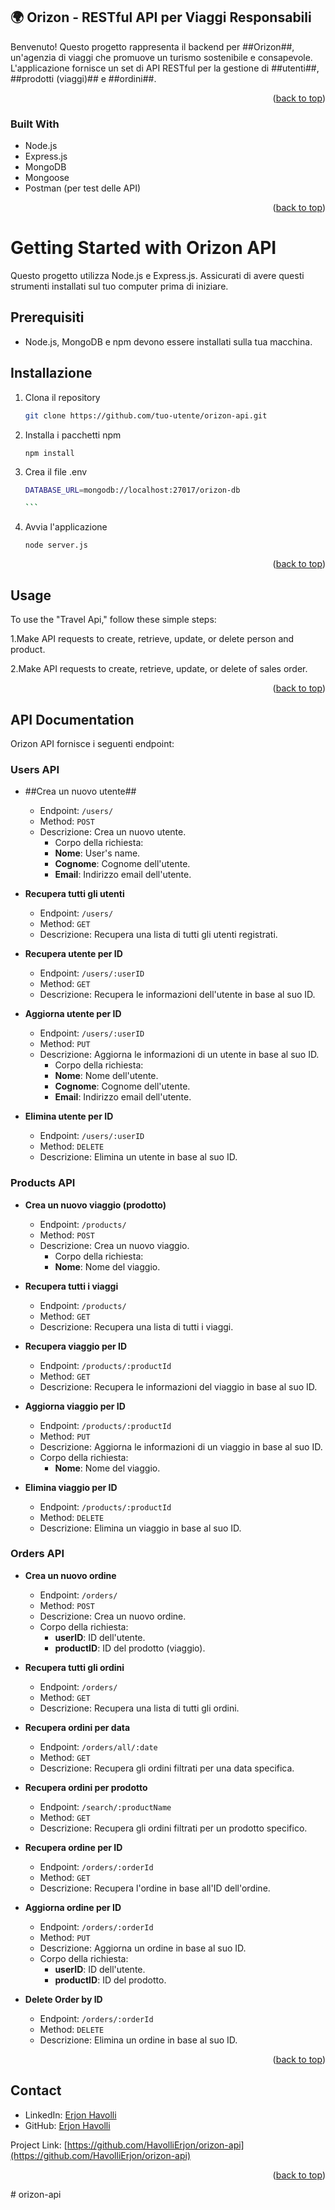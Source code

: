 ## 🌍 Orizon - RESTful API per Viaggi Responsabili


Benvenuto! Questo progetto rappresenta il backend per ##Orizon##, un'agenzia di viaggi che promuove un turismo sostenibile e consapevole. L'applicazione fornisce un set di API RESTful per la gestione di ##utenti##, ##prodotti (viaggi)## e ##ordini##.

<p align="right">(<a href="#readme-top">back to top</a>)</p>

### Built With

- Node.js
- Express.js
- MongoDB
- Mongoose
- Postman (per test delle API)

<p align="right">(<a href="#readme-top">back to top</a>)</p>

# Getting Started with Orizon API

Questo progetto utilizza Node.js e Express.js. Assicurati di avere questi strumenti installati sul tuo computer prima di iniziare.

## Prerequisiti

- Node.js, MongoDB e npm devono essere installati sulla tua macchina.

## Installazione

1. Clona il repository

   ```sh
   git clone https://github.com/tuo-utente/orizon-api.git

2. Installa i pacchetti npm

   ```
   npm install
   ```

3. Crea il file .env

   ````sh
   DATABASE_URL=mongodb://localhost:27017/orizon-db

   ```

4. Avvia l'applicazione
   ```
   node server.js
   ```
      <p align="right">(<a href="#readme-top">back to top</a>)</p>


## Usage

To use the "Travel Api," follow these simple steps:

1.Make API requests to create, retrieve, update, or delete person and product.

2.Make API requests to create, retrieve, update, or delete of sales order.

<p align="right">(<a href="#readme-top">back to top</a>)</p>


## API Documentation

Orizon API fornisce i seguenti endpoint:

### Users API
- ##Crea un nuovo utente##

  - Endpoint: `/users/`
  - Method: `POST`
  - Descrizione: Crea un nuovo utente.
    - Corpo della richiesta:
    - **Nome**: User's name.
    - **Cognome**: Cognome dell'utente.
    - **Email**:  Indirizzo email dell'utente.

- **Recupera tutti gli utenti**

  - Endpoint: `/users/`
  - Method: `GET`
  - Descrizione: Recupera una lista di tutti gli utenti registrati.

- **Recupera utente per ID**

  - Endpoint: `/users/:userID`
  - Method: `GET`
  - Descrizione: Recupera le informazioni dell'utente in base al suo ID.

- **Aggiorna utente per ID**

  - Endpoint: `/users/:userID`
  - Method: `PUT`
  - Descrizione: Aggiorna le informazioni di un utente in base al suo ID.
    - Corpo della richiesta:
    - **Nome**: Nome dell'utente.
    - **Cognome**: Cognome dell'utente.
    - **Email**: Indirizzo email dell'utente.

- **Elimina utente per ID**
  - Endpoint: `/users/:userID`
  - Method: `DELETE`
  - Descrizione: Elimina un utente in base al suo ID.

### Products API

- **Crea un nuovo viaggio (prodotto)**

  - Endpoint: `/products/`
  - Method: `POST`
  - Descrizione: Crea un nuovo viaggio.
    - Corpo della richiesta:
    - **Nome**: Nome del viaggio.

- **Recupera tutti i viaggi**

  - Endpoint: `/products/`
  - Method: `GET`
  - Descrizione: Recupera una lista di tutti i viaggi.

- **Recupera viaggio per ID**

  - Endpoint: `/products/:productId`
  - Method: `GET`
  - Descrizione: Recupera le informazioni del viaggio in base al suo ID.

- **Aggiorna viaggio per ID**

  - Endpoint: `/products/:productId`
  - Method: `PUT`
  - Descrizione: Aggiorna le informazioni di un viaggio in base al suo ID.
  - Corpo della richiesta:
    - **Nome**: Nome del viaggio.

- **Elimina viaggio per ID**
  - Endpoint: `/products/:productId`
  - Method: `DELETE`
  - Descrizione: Elimina un viaggio in base al suo ID.

### Orders API

- **Crea un nuovo ordine**

  - Endpoint: `/orders/`
  - Method: `POST`
  - Descrizione: Crea un nuovo ordine.
  - Corpo della richiesta:
    - **userID**: ID dell'utente.
    - **productID**: ID del prodotto (viaggio).

- **Recupera tutti gli ordini**

  - Endpoint: `/orders/`
  - Method: `GET`
  - Descrizione: Recupera una lista di tutti gli ordini.

- **Recupera ordini per data**

  - Endpoint: `/orders/all/:date`
  - Method: `GET`
  - Descrizione: Recupera gli ordini filtrati per una data specifica.

- **Recupera ordini per prodotto**

  - Endpoint: `/search/:productName`
  - Method: `GET`
  - Descrizione: Recupera gli ordini filtrati per un prodotto specifico.

- **Recupera ordine per ID**

  - Endpoint: `/orders/:orderId`
  - Method: `GET`
  - Descrizione: Recupera l'ordine in base all'ID dell'ordine.

- **Aggiorna ordine per ID**

  - Endpoint: `/orders/:orderId`
  - Method: `PUT`
  - Descrizione: Aggiorna un ordine in base al suo ID.
  - Corpo della richiesta:
    - **userID**: ID dell'utente.
    - **productID**:  ID del prodotto.

- **Delete Order by ID**
  - Endpoint: `/orders/:orderId`
  - Method: `DELETE`
  - Descrizione: Elimina un ordine in base al suo ID.

<p align="right">(<a href="#readme-top">back to top</a>)</p>


## Contact

- LinkedIn: [Erjon Havolli](https://www.linkedin.com/in/erjon-havolli/)
- GitHub: [Erjon Havolli](https://github.com/HavolliErjon)

Project Link: [https://github.com/HavolliErjon/orizon-api](https://github.com/HavolliErjon/orizon-api)   

<p align="right">(<a href="#readme-top">back to top</a>)</p>
#   o r i z o n - a p i 
 
 
